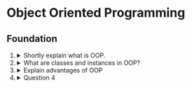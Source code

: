 # Object Oriented Programming
## Foundation
1.  <details>
    <summary>Shortly explain what is OOP.</summary>
    Object-oriented programming is a fundamental programming paradigm centered around the concept of classes and objects to enhance code organization, reusability, and maintainability.
    </details>

2.  <details>
    <summary>What are classes and instances in OOP?</summary>
    ### Class
    A class is a blueprint or a template for creating objects, defining a set of attributes (data) and methods (functions) that the created objects will have. 

    ### Instance
    While the class is the blueprint, an instance is an object that is built from a class and contains real data. An instance of the Dog class is not a blueprint anymore. It’s an actual dog with a name, like Miles, who’s four years old.
    </details>

3.  <details>
    <summary>Explain advantages of OOP</summary>

    * Flexibility to define customised data structures. 
    
    * Ability to standardise similar objects into a template. This helps making them more manageable.  
    </details>

4.  <details>
    <summary>Question 4</summary>
    Answer 4
    </details>